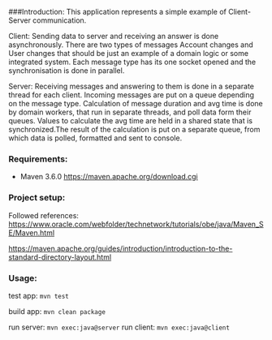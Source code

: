 ###Introduction:
This application represents a simple example of Client-Server communication.

Client:
Sending data to server and receiving an answer is done asynchronously.
There are two types of messages Account changes and User changes that should be just
an example of a domain logic or some integrated system.
Each message type has its one socket opened and the synchronisation is done in parallel.

Server:
Receiving messages and answering to them is done in a separate thread for each client.
Incoming messages are put on a queue depending on the message type.
Calculation of message duration and avg time is done by domain workers, that run in separate threads,
and poll data form their queues. Values to calculate the avg time are held in a shared state that is
synchronized.The result of the calculation is put on a separate queue, from which data is polled, formatted
and sent to console.

### Requirements:
- Maven 3.6.0 https://maven.apache.org/download.cgi

### Project setup:
Followed references:
https://www.oracle.com/webfolder/technetwork/tutorials/obe/java/Maven_SE/Maven.html

https://maven.apache.org/guides/introduction/introduction-to-the-standard-directory-layout.html

### Usage:

test app: ``mvn test``

build app: ``mvn clean package``

run server: ``mvn exec:java@server``
run client: ``mvn exec:java@client``
